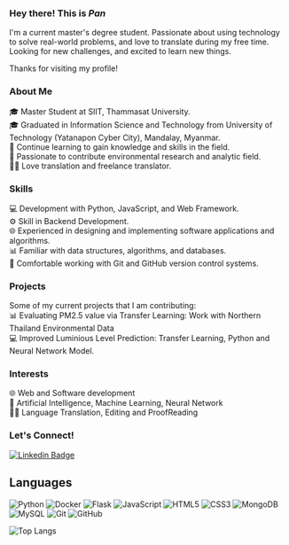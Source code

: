 ### Hey there! This is ***Pan***

I'm a current master's degree student. Passionate about using technology to solve real-world problems, and love to translate during my free time. Looking for new challenges, and excited to learn new things.

Thanks for visiting my profile!

### About Me<br />

🎓 Master Student at SIIT, Thammasat University.<br>
🎓 Graduated in Information Science and Technology from University of Technology (Yatanapon Cyber City), Mandalay, Myanmar.<br>
🌟 Continue learning to gain knowledge and skills in the field. <br>
🚀 Passionate to contribute environmental research and analytic field. <br>
👩‍💻 Love translation and freelance translator.

### Skills<br />

💻 Development with Python, JavaScript, and Web Framework. <br/>
⚙️ Skill in Backend Development. <br />
🌐 Experienced in designing and implementing software applications and algorithms.<br />
📊 Familiar with data structures, algorithms, and databases.<br />
🚧 Comfortable working with Git and GitHub version control systems.

 ### Projects<br />
 
Some of my current projects that I am contributing: <br/>
📊 Evaluating PM2.5 value via Transfer Learning: Work with Northern Thailand Environmental Data <br/>
💻 Improved Luminious Level Prediction: Transfer Learning, Python and Neural Network Model. 

### Interests<br />

🌐 Web and Software development <br />
🧠 Artificial Intelligence, Machine Learning, Neural Network <br/>
👩‍💻 Language Translation, Editing and ProofReading

### Let's Connect!<br />

[![Linkedin Badge](https://img.shields.io/badge/-Seng%20Nu%20Pan%20(Pan)%20Kumgyi%20-blue?style=flat-square&logo=Linkedin&logoColor=white&link=https://www.linkedin.com/in/sengnupankumgyi/)](https://www.linkedin.com/in/sengnupankumgyi/)

## Languages

![Python](https://img.shields.io/badge/-Python-black?style=flat-square&logo=Python)
![Docker](https://img.shields.io/badge/-Docker-black?style=flat-square&logo=Docker)
![Flask](https://img.shields.io/badge/-Flask-black?style=flat-square&logo=Flask)
![JavaScript](https://img.shields.io/badge/-JavaScript-black?style=flat-square&logo=javascript)
![HTML5](https://img.shields.io/badge/-HTML5-E34F26?style=flat-square&logo=html5&logoColor=white)
![CSS3](https://img.shields.io/badge/-CSS3-1572B6?style=flat-square&logo=css3)
![MongoDB](https://img.shields.io/badge/-MongoDB-black?style=flat-square&logo=MongoDB)
![MySQL](https://img.shields.io/badge/-MySQL-black?style=flat-square&logo=mysql)
![Git](https://img.shields.io/badge/-Git-black?style=flat-square&logo=git)
![GitHub](https://img.shields.io/badge/-GitHub-181717?style=flat-square&logo=github)

<!-- ![Github Stats](https://github-readme-stats.vercel.app/api?username=ksengnupan&count_private=true&show_icons=true&include_all_commits=true) -->
![Top Langs](https://github-readme-stats.vercel.app/api/top-langs/?username=ksengnupan&hide=TeX&layout=compact)
